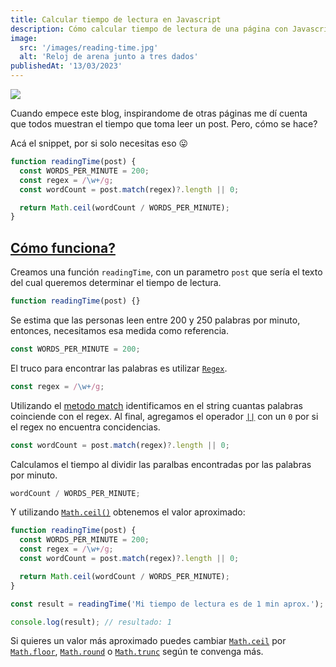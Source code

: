 ```yaml
---
title: Calcular tiempo de lectura en Javascript
description: Cómo calcular tiempo de lectura de una página con Javascript sin utilizar dependencias
image:
  src: '/images/reading-time.jpg'
  alt: 'Reloj de arena junto a tres dados'
publishedAt: '13/03/2023'
---
```


![](/images/reading-time.jpg)

Cuando empece este blog, inspirandome de otras páginas me dí cuenta que todos muestran el tiempo que toma leer un post. Pero, cómo se hace?

Acá el snippet, por si solo necesitas eso 😛

```js
function readingTime(post) {
  const WORDS_PER_MINUTE = 200;
  const regex = /\w+/g;
  const wordCount = post.match(regex)?.length || 0;

  return Math.ceil(wordCount / WORDS_PER_MINUTE);
}
```

## [Cómo funciona?](#cómo-funciona)

Creamos una función `readingTime`, con un parametro `post` que sería el texto del cual queremos determinar el tiempo de lectura.

```js
function readingTime(post) {}
```

Se estima que las personas leen entre 200 y 250 palabras por minuto, entonces, necesitamos esa medida como referencia.

```js
const WORDS_PER_MINUTE = 200;
```

El truco para encontrar las palabras es utilizar [`Regex`](https://developer.mozilla.org/en-US/docs/Web/JavaScript/Guide/Regular_Expressions).

```js
const regex = /\w+/g;
```

Utilizando el [metodo match](https://developer.mozilla.org/en-US/docs/Web/JavaScript/Reference/Global_Objects/String/match) identificamos en el string cuantas palabras coinciende con el regex. Al final, agregamos el operador [`||`](https://developer.mozilla.org/en-US/docs/Web/JavaScript/Reference/Operators/Logical_OR_assignment) con un `0` por si el regex no encuentra concidencias.

```js
const wordCount = post.match(regex)?.length || 0;
```

Calculamos el tiempo al dividir las paralbas encontradas por las palabras por minuto.

```js
wordCount / WORDS_PER_MINUTE;
```

Y utilizando [`Math.ceil()`](https://developer.mozilla.org/en-US/docs/Web/JavaScript/Reference/Global_Objects/Math/ceil) obtenemos el valor aproximado:

```js
function readingTime(post) {
  const WORDS_PER_MINUTE = 200;
  const regex = /\w+/g;
  const wordCount = post.match(regex)?.length || 0;

  return Math.ceil(wordCount / WORDS_PER_MINUTE);
}

const result = readingTime('Mi tiempo de lectura es de 1 min aprox.');

console.log(result); // resultado: 1
```

Si quieres un valor más aproximado puedes cambiar [`Math.ceil`](https://developer.mozilla.org/en-US/docs/Web/JavaScript/Reference/Global_Objects/Math/ceil) por [`Math.floor`](https://developer.mozilla.org/en-US/docs/Web/JavaScript/Reference/Global_Objects/Math/floor), [`Math.round`](https://developer.mozilla.org/en-US/docs/Web/JavaScript/Reference/Global_Objects/Math/round) o [`Math.trunc`](https://developer.mozilla.org/en-US/docs/Web/JavaScript/Reference/Global_Objects/Math/trunc) según te convenga más.
